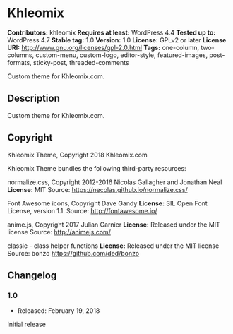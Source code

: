 # Khleomix

**Contributors:** khleomix
**Requires at least:** WordPress 4.4
**Tested up to:** WordPress 4.7
**Stable tag:** 1.0
**Version:** 1.0
**License:** GPLv2 or later
**License URI:** http://www.gnu.org/licenses/gpl-2.0.html
**Tags:** one-column, two-columns, custom-menu, custom-logo, editor-style, featured-images, post-formats, sticky-post, threaded-comments

Custom theme for Khleomix.com.

## Description

Custom theme for Khleomix.com.

## Copyright

Khleomix Theme, Copyright 2018 Khleomix.com

Khleomix Theme bundles the following third-party resources:

normalize.css, Copyright 2012-2016 Nicolas Gallagher and Jonathan Neal
**License:** MIT
Source: https://necolas.github.io/normalize.css/

Font Awesome icons, Copyright Dave Gandy
**License:** SIL Open Font License, version 1.1.
Source: http://fontawesome.io/

anime.js, Copyright 2017 Julian Garnier
**License:** Released under the MIT license
Source: http://animejs.com/

classie - class helper functions
**License:** Released under the MIT license
Source: bonzo https://github.com/ded/bonzo


## Changelog

### 1.0
* Released: February 19, 2018

Initial release
